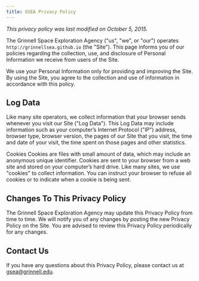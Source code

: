 ```yaml
---
title: GSEA Privacy Policy
---
```


*This privacy policy was last modified on October 5, 2015.*

The Grinnell Space Exploration Agency ("us", "we", or "our") operates
`http://grinnellsea.github.io` (the "Site").  This page informs you of our
policies regarding the collection, use, and disclosure of Personal Information
we receive from users of the Site.

We use your Personal Information only for providing and improving the Site. By
using the Site, you agree to the collection and use of information in
accordance with this policy.  

## Log Data
Like many site operators, we collect information that your browser sends
whenever you visit our Site ("Log Data"). This Log Data may include information
such as your computer&rsquo;s Internet Protocol ("IP") address, browser type,
browser version, the pages of our Site that you visit, the time and date of
your visit, the time spent on those pages and other statistics.

Cookies
Cookies are files with small amount of data, which may include an anonymous
unique identifier.  Cookies are sent to your browser from a web site and stored
on your computer&rsquo;s hard drive.  Like many sites, we use "cookies" to
collect information. You can instruct your browser to refuse all cookies or to
indicate when a cookie is being sent.

## Changes To This Privacy Policy
The Grinnell Space Exploration Agency may update this Privacy Policy from time
to time. We will notify you of any changes by posting the new Privacy Policy on
the Site. You are advised to review this Privacy Policy periodically for any
changes.

## Contact Us
If you have any questions about this Privacy Policy, please contact us at
<gsea@grinnell.edu>.
